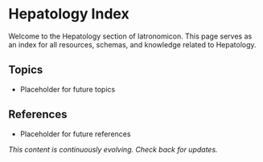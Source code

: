 # Hepatology Index

Welcome to the Hepatology section of Iatronomicon. This page serves as an index for all resources, schemas, and knowledge related to Hepatology.

## Topics
- Placeholder for future topics

## References
- Placeholder for future references

*This content is continuously evolving. Check back for updates.*
